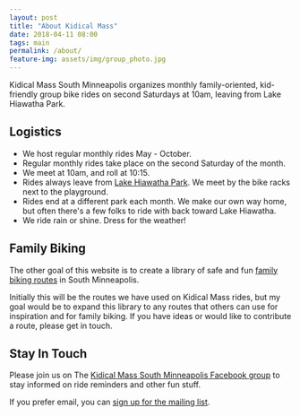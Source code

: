 ```yaml
---
layout: post
title: "About Kidical Mass"
date: 2018-04-11 08:00
tags: main
permalink: /about/
feature-img: assets/img/group_photo.jpg
---
```

Kidical Mass South Minneapolis organizes monthly family-oriented, kid-friendly group bike rides on second Saturdays at 10am, leaving from Lake Hiawatha Park.

## Logistics
* We host regular monthly rides May - October.
* Regular monthly rides take place on the second Saturday of the month.
* We meet at 10am, and roll at 10:15.
* Rides always leave from [Lake Hiawatha Park](https://www.minneapolisparks.org/parks__destinations/parks__lakes/lake_hiawatha_park/). We meet by the bike racks next to the playground.
* Rides end at a different park each month. We make our own way home, but often there's a few folks to ride with back toward Lake Hiawatha.
* We ride rain or shine. Dress for the weather!

## Family Biking
The other goal of this website is to create a library of safe and fun [family biking routes](/routes/) in South Minneapolis.

Initially this will be the routes we have used on Kidical Mass rides, but my goal would be to expand this library to any routes that others can use for inspiration and for family biking. If you have ideas or would like to contribute a route, please get in touch.

## Stay In Touch
Please join us on The [Kidical Mass South Minneapolis Facebook group](https://www.facebook.com/groups/kidicalmassmpls/) to stay informed on ride reminders and other fun stuff.

If you prefer email, you can [sign up for the mailing list](http://eepurl.com/do4hJX).
